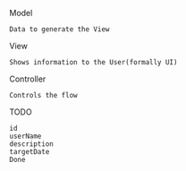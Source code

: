 Model

    Data to generate the View

View

    Shows information to the User(formally UI)

Controller

    Controls the flow

TODO

    id
    userName
    description
    targetDate
    Done